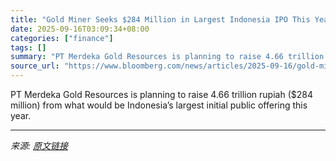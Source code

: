 ```yaml
---
title: "Gold Miner Seeks $284 Million in Largest Indonesia IPO This Year"
date: 2025-09-16T03:09:34+08:00
categories: ["finance"]
tags: []
summary: "PT Merdeka Gold Resources is planning to raise 4.66 trillion rupiah ($284 million) from what would be Indonesia’s largest initial public offering this year."
source_url: "https://www.bloomberg.com/news/articles/2025-09-16/gold-miner-seeks-284-million-in-largest-indonesia-ipo-this-year"
---
```


PT Merdeka Gold Resources is planning to raise 4.66 trillion rupiah ($284 million) from what would be Indonesia’s largest initial public offering this year.

---

*来源: [原文链接](https://www.bloomberg.com/news/articles/2025-09-16/gold-miner-seeks-284-million-in-largest-indonesia-ipo-this-year)*
